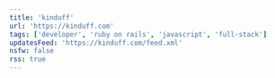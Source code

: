 ```yaml
---
title: 'kinduff'
url: 'https://kinduff.com'
tags: ['developer', 'ruby on rails', 'javascript', 'full-stack']
updatesFeed: 'https://kinduff.com/feed.xml'
nsfw: false
rss: true
---
```

